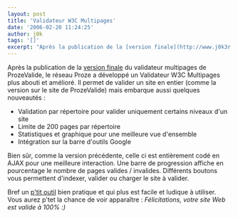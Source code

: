 ```yaml
---
layout: post
title: 'Validateur W3C Multipages'
date: '2006-02-20 11:24:25'
author: j0k
tags: '[]'
excerpt: "Après la publication de la [version finale](http://www.j0k3r.net/news-le-validateur-w3c-multipages-en-version-finale-936.html) du validateur multipages de ProzeValide, le réseau Proze a développé un Validateur W3C Multipages plus abouti et amélioré.     \nIl permet de valider un site en entier (comme la version sur le site de ProzeValide) mais embarque      …"
---
```


Après la publication de la [version finale](http://www.j0k3r.net/news-le-validateur-w3c-multipages-en-version-finale-936.html) du validateur multipages de ProzeValide, le réseau Proze a développé un Validateur W3C Multipages plus abouti et amélioré.
Il permet de valider un site en entier (comme la version sur le site de ProzeValide) mais embarque aussi quelques nouveautés :

* Validation par répertoire pour valider uniquement certains niveaux d'un site
* Limite de 200 pages par répertoire
* Statistiques et graphique pour une meilleure vue d'ensemble
* Intégration sur la barre d'outils Google

Bien sûr, comme la version précédente, celle ci est entièrement codé en AJAX pour une meilleure interaction. Une barre de progression affiche en pourcentage le nombre de pages valides / invalides. Différents boutons vous permettent d'indexer, valider ou charger le site à valider.

Bref un [p'tit outil](http://www.validateur.ca/) bien pratique et qui plus est facile et ludique à utiliser.   Vous aurez p'tet la chance de voir apparaître : *Félicitations, votre site Web est valide à 100% :)*
